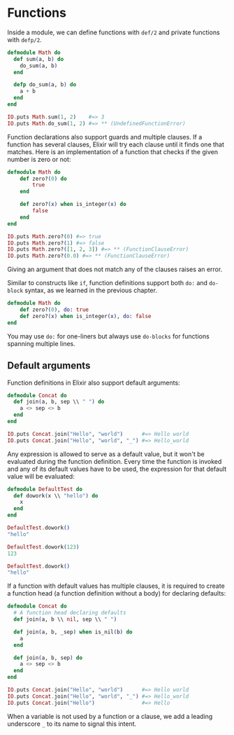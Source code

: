 # Functions

Inside a module, we can define functions with `def/2` and private functions with `defp/2`.

```elixir
defmodule Math do
  def sum(a, b) do
    do_sum(a, b)
  end

  defp do_sum(a, b) do
    a + b
  end
end

IO.puts Math.sum(1, 2)    #=> 3
IO.puts Math.do_sum(1, 2) #=> ** (UndefinedFunctionError)
```

Function declarations also support guards and multiple clauses. If a function has several clauses, Elixir will try each clause until it finds one that matches. Here is an implementation of a function that checks if the given number is zero or not:

```elixir
defmodule Math do
    def zero?(0) do
        true
    end

    def zero?(x) when is_integer(x) do
        false
    end
end

IO.puts Math.zero?(0) #=> true
IO.puts Math.zero?(1) #=> false
IO.puts Math.zero?([1, 2, 3]) #=> ** (FunctionClauseError)
IO.puts Math.zero?(0.0) #=> ** (FunctionClauseError)
```

Giving an argument that does not match any of the clauses raises an error.

Similar to constructs like `if`, function definitions support both `do:` and `do-block` syntax, as we learned in the previous chapter.

```elixir
defmodule Math do
    def zero?(0), do: true
    def zero?(x) when is_integer(x), do: false
end
```

You may use `do:` for one-liners but always use `do-blocks` for functions spanning multiple lines.

## Default arguments

Function definitions in Elixir also support default arguments:

```elixir
defmodule Concat do
  def join(a, b, sep \\ " ") do
    a <> sep <> b
  end
end

IO.puts Concat.join("Hello", "world")      #=> Hello world
IO.puts Concat.join("Hello", "world", "_") #=> Hello_world
```

Any expression is allowed to serve as a default value, but it won't be evaluated during the function definition. Every time the function is invoked and any of its default values have to be used, the expression for that default value will be evaluated:

```elixir
defmodule DefaultTest do
  def dowork(x \\ "hello") do
    x
  end
end

DefaultTest.dowork()
"hello"

DefaultTest.dowork(123)
123

DefaultTest.dowork()
"hello"
```

If a function with default values has multiple clauses, it is required to create a function head (a function definition without a body) for declaring defaults:

```elixir
defmodule Concat do
  # A function head declaring defaults
  def join(a, b \\ nil, sep \\ " ")

  def join(a, b, _sep) when is_nil(b) do
    a
  end

  def join(a, b, sep) do
    a <> sep <> b
  end
end

IO.puts Concat.join("Hello", "world")      #=> Hello world
IO.puts Concat.join("Hello", "world", "_") #=> Hello_world
IO.puts Concat.join("Hello")               #=> Hello
```

When a variable is not used by a function or a clause, we add a leading underscore `_` to its name to signal this intent.
